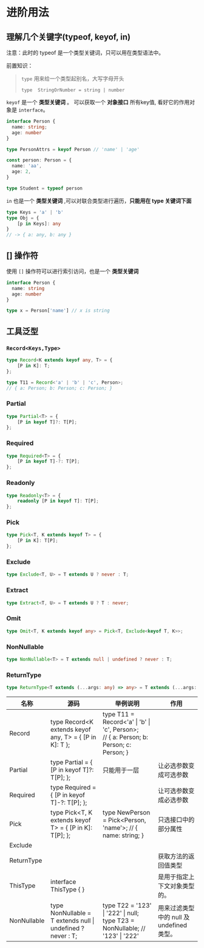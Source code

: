 # 进阶用法




## 理解几个关键字(typeof, keyof, in)
注意：此时的 typeof 是一个类型关键词，只可以用在类型语法中。

前置知识：

> `type` 用来给一个类型起别名，大写字母开头
>
> `type  StringOrNumber = string | number`

 `keyof` 是一个 **类型关键词** 。 可以获取一个 **对象接口** 所有key值, 看好它的作用对象是 `interface`。
```typescript
interface Person {
  name: string;
  age: number
}

type PersonAttrs = keyof Person // 'name' | 'age'

const person: Person = {
  name: 'aa',
  age: 2,
}

type Student = typeof person

  ```

 `in` 也是一个 **类型关键词** ,可以对联合类型进行遍历，**只能用在 type 关键词下面**

  ```typescript
  type Keys = 'a' | 'b'
  type Obj = {
      [p in Keys]: any
  }
  // -> { a: any, b: any }
  ```

## [] 操作符
使用 `[]` 操作符可以进行索引访问，也是一个 **类型关键词** 
```typescript
interface Person {
  name: string
  age: number
}

type x = Person['name'] // x is string
```



## 工具泛型
### `Record<Keys,Type>`
```typescript
type Record<K extends keyof any, T> = {
    [P in K]: T;
};
```

```typescript
type T11 = Record<'a' | 'b' | 'c', Person>;
// { a: Person; b: Person; c: Person; }
```

### Partial
```typescript
type Partial<T> = {
    [P in keyof T]?: T[P];
};
```


### Required
```typescript
type Required<T> = {
    [P in keyof T]-?: T[P];
};
```


### Readonly
```typescript
type Readonly<T> = {
    readonly [P in keyof T]: T[P];
};
```


### Pick
```typescript
type Pick<T, K extends keyof T> = {
    [P in K]: T[P];
};
```



### Exclude
```typescript
type Exclude<T, U> = T extends U ? never : T;
```



### Extract
```typescript
type Extract<T, U> = T extends U ? T : never;
```



### Omit
```typescript
type Omit<T, K extends keyof any> = Pick<T, Exclude<keyof T, K>>;
```



### NonNullable
```typescript
type NonNullable<T> = T extends null | undefined ? never : T;
```



### ReturnType
```typescript
type ReturnType<T extends (...args: any) => any> = T extends (...args: any) => infer R ? R : any;

```



| 名称        | 源码                                                         | 举例说明                                                     | 作用                                      |
| ----------- | ------------------------------------------------------------ | ------------------------------------------------------------ | ----------------------------------------- |
| Record      | type Record<K extends keyof any, T> = { [P in K]: T };       | type T11 = Record<'a' \| 'b' \| 'c', Person>;<br /> // { a: Person; b: Person; c: Person; } |                                           |
| Partial     | type Partial<T> = {  [P in keyof T]?: T[P]; };               | 只能用于一层                                                 | 让必选参数变成可选参数                    |
| Required    | type Required<T> = {  [P in keyof T]-?: T[P]; };             |                                                              | 让可选参数变成必选参数                    |
| Pick        | type Pick<T, K extends keyof T> = {     [P in K]: T[P]; };   | type NewPerson = Pick<Person, 'name'>; // { name: string; }  | 只选接口中的部分属性                      |
| Exclude     |                                                              |                                                              |                                           |
| ReturnType  |                                                              |                                                              | 获取方法的返回值类型                      |
| ThisType    | interface ThisType<T> { }                                    |                                                              | 是用于指定上下文对象类型的。              |
| NonNullable | type NonNullable<T> = T extends null \| undefined ? never : T; | type T22 = '123' \| '222' \| null; <br />type T23 = NonNullable<T22>; // '123' \| '222' | 用来过滤类型中的 null 及 undefined 类型。 |


